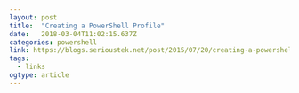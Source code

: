 ```yaml
---
layout: post 
title:  "Creating a PowerShell Profile" 
date:   2018-03-04T11:02:15.637Z 
categories: powershell
link: https://blogs.serioustek.net/post/2015/07/20/creating-a-powershell-profile 
tags:
  - links
ogtype: article 
---
```


